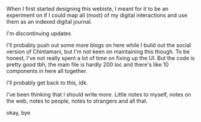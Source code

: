 When I first started designing this webiste, I meant for it to be an experiment on if I could map all (most) of my digital interactions and use them as an indexed digital journal.

I'm discontinuing updates

I'll probably push out some more blogs on here while I build out the social version of Chintamani, but I'm not keen on maintaining this though. To be honest, I've not really spent a lot of time on fixing up the UI. But the code is pretty good tbh, the main file is hardly 200 loc and there's like 10 components in here all together.

I'll probably get back to this, idk.

I've been thinking that I should write more. Little notes to myself, notes on the web, notes to people, notes to strangers and all that.

okay, bye
